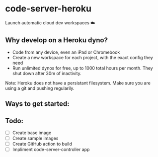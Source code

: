 # code-server-heroku
Launch automatic cloud dev workspaces ☁️

## Why develop on a Heroku dyno?
- Code from any device, even an iPad or Chromebook
- Create a new workspace for each project, with the exact config they need
- Run unlimited dynos for free, up to 1000 total hours per month. They shut down after 30m of inactivity.

Note: Heroku does not have a persistant filesystem. Make sure you are using a git and pushing regularily. 

## Ways to get started:

## Todo: 
- [ ] Create base image
- [ ] Create sample images
- [ ] Create GitHub action to build
- [ ] Impliment code-server-controller app
